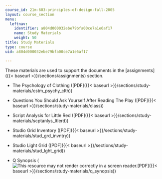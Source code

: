 ```yaml
---
course_id: 21m-603-principles-of-design-fall-2005
layout: course_section
menu:
  leftnav:
    identifier: a804d000032ebe79bfa00ce7a1e6af17
    name: Study Materials
    weight: 50
title: Study Materials
type: course
uid: a804d000032ebe79bfa00ce7a1e6af17

---
```


These materials are used to support the documents in the [assignments]({{< baseurl >}}/sections/assignments) section.

*   The Psychology of Clothing ([PDF]({{< baseurl >}}/sections/study-materials/cstm_psychy_clth))
    
*   Questions You Should Ask Yourself After Reading The Play ([PDF]({{< baseurl >}}/sections/study-materials/class))
    
*   Script Analysis for Little Red ([PDF]({{< baseurl >}}/sections/study-materials/scptanlys_ltlerd))
    
*   Studio Grid Inventory ([PDF]({{< baseurl >}}/sections/study-materials/stud_grd_invntry))
    
*   Studio Light Grid ([PDF]({{< baseurl >}}/sections/study-materials/stud_lght_grid))
    
*   Q Synopsis (![This resource may not render correctly in a screen reader.](/images/inacessible.gif)[PDF]({{< baseurl >}}/sections/study-materials/q_synopsis))